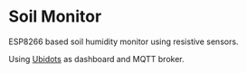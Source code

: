 # Soil Monitor
ESP8266 based soil humidity monitor using resistive sensors.

Using [Ubidots](http://ubidots.com/) as dashboard and MQTT broker.
